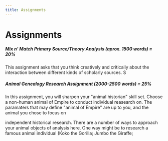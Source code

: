 ```yaml
---
title: Assignments
---
```


# Assignments



##### Mix n' Match Primary Source/Theory Analysis (aprox. 1500 words) = 20% 

This assignment asks that you think creatively and critically about the interaction between different kinds of scholarly sources. S




##### Animal Genealogy Research Assignment (2000-2500 words) = 25%

In this assignment, you will sharpen your "animal historian" skill set. Choose a non-human animal of Empire to conduct individual reasearch on. The paramaters that may define "animal of Empire" are up to you, and the animal you chose to focus on 

independent historical research. There are a number of ways to approach your animal objects of analysis here. One way might be to research a famous animal individual (Koko the Gorilla; Jumbo the Giraffe; 








